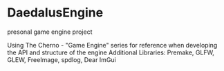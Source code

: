 # DaedalusEngine
presonal game engine project

Using The Cherno - "Game Engine" series for reference when developing the API and structure of the engine 
Additional Libraries: Premake, GLFW, GLEW, FreeImage, spdlog, Dear ImGui